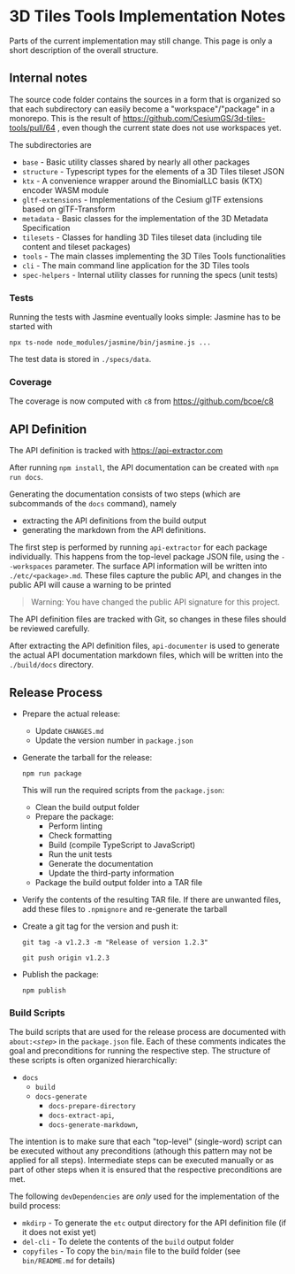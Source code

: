 # 3D Tiles Tools Implementation Notes

Parts of the current implementation may still change. This page is only a short description of the overall structure.

## Internal notes

The source code folder contains the sources in a form that is organized so that each subdirectory can easily become a "workspace"/"package" in a monorepo. This is the result of https://github.com/CesiumGS/3d-tiles-tools/pull/64 , even though the current state does not use workspaces yet.

The subdirectories are 

- `base` - Basic utility classes shared by nearly all other packages
- `structure` - Typescript types for the elements of a 3D Tiles tileset JSON
- `ktx` - A convenience wrapper around the BinomialLLC basis (KTX) encoder WASM module
- `gltf-extensions` - Implementations of the Cesium glTF extensions based on glTF-Transform
- `metadata` - Basic classes for the implementation of the 3D Metadata Specification
- `tilesets` - Classes for handling 3D Tiles tileset data (including tile content and tileset packages)
- `tools` - The main classes implementing the 3D Tiles Tools functionalities
- `cli` - The main command line application for the 3D Tiles tools
- `spec-helpers` - Internal utility classes for running the specs (unit tests)


### Tests

Running the tests with Jasmine eventually looks simple: Jasmine has to be started with

`npx ts-node node_modules/jasmine/bin/jasmine.js ...`

The test data is stored in `./specs/data`.

### Coverage

The coverage is now computed with `c8` from https://github.com/bcoe/c8 


## API Definition

The API definition is tracked with https://api-extractor.com

After running `npm install`, the API documentation can be created with `npm run docs`.

Generating the documentation consists of two steps (which are subcommands of the `docs` command), namely
- extracting the API definitions from the build output
- generating the markdown from the API definitions.

The first step is performed by running `api-extractor` for each package individually. This happens from the top-level package JSON file, using the `--workspaces` parameter. The surface API information will be written into `./etc/<package>.md`. These files capture the public API, and changes in the public API will cause a warning to be printed

> Warning: You have changed the public API signature for this project.

The API definition files are tracked with Git, so changes in these files should be reviewed carefully.

After extracting the API definition files, `api-documenter` is used to generate the actual API documentation markdown files, which will be written into the `./build/docs` directory.


## Release Process

- Prepare the actual release:
  - Update `CHANGES.md`
  - Update the version number in `package.json`

- Generate the tarball for the release:  
  
  `npm run package` 

  This will run the required scripts from the `package.json`:
    - Clean the build output folder
    - Prepare the package: 
      - Perform linting
      - Check formatting
      - Build (compile TypeScript to JavaScript)
      - Run the unit tests
      - Generate the documentation
      - Update the third-party information
    - Package the build output folder into a TAR file

- Verify the contents of the resulting TAR file. If there are unwanted files, add these files to `.npmignore` and re-generate the tarball

- Create a git tag for the version and push it:
 
  `git tag -a v1.2.3 -m "Release of version 1.2.3"`
  
  `git push origin v1.2.3`

- Publish the package:
  
  `npm publish`


### Build Scripts

The build scripts that are used for the release process are documented with `about:`_`<step>`_ in the `package.json` file. Each of these comments indicates the goal and preconditions for running the respective step. The structure of these scripts is often organized hierarchically:

- `docs`
  - `build`
  - `docs-generate`
    - `docs-prepare-directory`
    - `docs-extract-api`,
    - `docs-generate-markdown`,

 The intention is to make sure that each "top-level" (single-word) script can be executed without any preconditions (athough this pattern may not be applied for all steps). Intermediate steps can be executed manually or as part of other steps when it is ensured that the respective preconditions are met.

The following `devDependencies` are *only* used for the implementation of the build process:

- `mkdirp` - To generate the `etc` output directory for the API definition file (if it does not exist yet)
- `del-cli` - To delete the contents of the `build` output folder
- `copyfiles` - To copy the `bin/main` file to the build folder (see `bin/README.md` for details)


